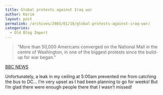 ```yaml
---
title: Global protests against Iraq war
author: Kerim
layout: post
permalink: /archives/2003/01/18/global-protests-against-iraq-war/
categories:
  - Old Blog Import
---
```


>   &#8220;More than 50,000 Americans converged on the National Mall in the centre of Washington, in one of the biggest protests since the build-up for war began.&#8221;


<a href="http://news.bbc.co.uk/2/hi/middle_east/2672809.stm" onclick="_gaq.push(['_trackEvent', 'outbound-article', 'http://news.bbc.co.uk/2/hi/middle_east/2672809.stm', 'BBC NEWS']);" >BBC NEWS</a>

Unfortunately, a leak in my ceiling at 5:00am prevented me from catching the bus to DC&#8230; I&#8217;m very upset as I had been planning to go for weeks! But I&#8217;m glad there were enough people there that I wasn&#8217;t missed!

